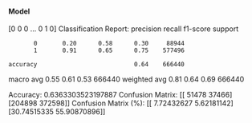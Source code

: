 #### Model
[0 0 0 ... 0 1 0]
Classification Report:
              precision    recall  f1-score   support

           0       0.20      0.58      0.30     88944
           1       0.91      0.65      0.75    577496

    accuracy                           0.64    666440
   macro avg       0.55      0.61      0.53    666440
weighted avg       0.81      0.64      0.69    666440

Accuracy: 0.6363303523197887
Confusion Matrix:
[[ 51478  37466]
 [204898 372598]]
Confusion Matrix (%):
[[ 7.72432627  5.62181142]
 [30.74515335 55.90870896]]
